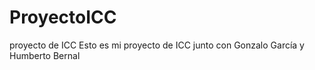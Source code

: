 # ProyectoICC
proyecto de ICC
Esto es mi proyecto de ICC junto con Gonzalo García y Humberto Bernal
